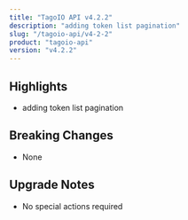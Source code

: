 ```yaml
---
title: "TagoIO API v4.2.2"
description: "adding token list pagination"
slug: "/tagoio-api/v4-2-2"
product: "tagoio-api"
version: "v4.2.2"
---
```


## Highlights

- adding token list pagination

## Breaking Changes

- None

## Upgrade Notes

- No special actions required
